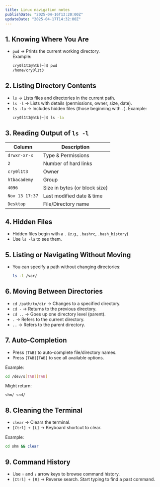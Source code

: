 ```yaml
---
title: Linux navigation notes
publishDate: "2025-04-16T13:20:00Z"
updateDate: "2025-04-17T14:32:00Z"
---
```



## 1. Knowing Where You Are
- `pwd` → Prints the current working directory.  
  Example:
  ```bash
  cry0l1t3@htb[~]$ pwd
  /home/cry0l1t3
  ```

## 2. Listing Directory Contents
- `ls` → Lists files and directories in the current path.
- `ls -l` → Lists with details (permissions, owner, size, date).
- `ls -la` → Includes hidden files (those beginning with `.`).
  Example:
  ```bash
  cry0l1t3@htb[~]$ ls -la
  ```

## 3. Reading Output of `ls -l`
| Column         | Description                      |
|----------------|----------------------------------|
| `drwxr-xr-x`   | Type & Permissions               |
| `2`            | Number of hard links             |
| `cry0l1t3`     | Owner                            |
| `htbacademy`   | Group                            |
| `4096`         | Size in bytes (or block size)    |
| `Nov 13 17:37` | Last modified date & time        |
| `Desktop`      | File/Directory name              |

## 4. Hidden Files
- Hidden files begin with a `.` (e.g., `.bashrc`, `.bash_history`)
- Use `ls -la` to see them.

## 5. Listing or Navigating Without Moving
- You can specify a path without changing directories:
  ```bash
  ls -l /var/
  ```

## 6. Moving Between Directories
- `cd /path/to/dir` → Changes to a specified directory.
- `cd -` → Returns to the previous directory.
- `cd ..` → Goes up one directory level (parent).
- `.` → Refers to the current directory.
- `..` → Refers to the parent directory.

## 7. Auto-Completion
- Press `[TAB]` to auto-complete file/directory names.
- Press `[TAB][TAB]` to see all available options.

Example:
```bash
cd /dev/s[TAB][TAB]
```
Might return:
```
shm/ snd/
```

## 8. Cleaning the Terminal
- `clear` → Clears the terminal.
- `[Ctrl] + [L]` → Keyboard shortcut to clear.

Example:
```bash
cd shm && clear
```

## 9. Command History
- Use `↑` and `↓` arrow keys to browse command history.
- `[Ctrl] + [R]` → Reverse search. Start typing to find a past command.
